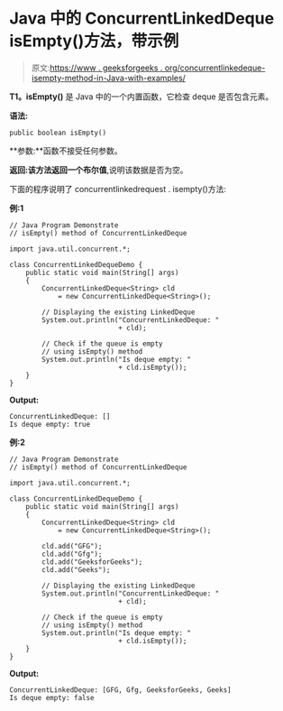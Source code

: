 # Java 中的 ConcurrentLinkedDeque isEmpty()方法，带示例

> 原文:[https://www . geeksforgeeks . org/concurrentlinkedeque-isempty-method-in-Java-with-examples/](https://www.geeksforgeeks.org/concurrentlinkeddeque-isempty-method-in-java-with-examples/)

**T1。isEmpty()** 是 Java 中的一个内置函数，它检查 deque 是否包含元素。

**语法:**

```
public boolean isEmpty()
```

**参数:**函数不接受任何参数。

**返回:**该方法返回一个**布尔值**,说明该数据是否为空。

下面的程序说明了 concurrentlinkedrequest . isempty()方法:

**例:1**

```
// Java Program Demonstrate
// isEmpty() method of ConcurrentLinkedDeque

import java.util.concurrent.*;

class ConcurrentLinkedDequeDemo {
    public static void main(String[] args)
    {
        ConcurrentLinkedDeque<String> cld
            = new ConcurrentLinkedDeque<String>();

        // Displaying the existing LinkedDeque
        System.out.println("ConcurrentLinkedDeque: "
                           + cld);

        // Check if the queue is empty
        // using isEmpty() method
        System.out.println("Is deque empty: "
                           + cld.isEmpty());
    }
}
```

**Output:**

```
ConcurrentLinkedDeque: []
Is deque empty: true

```

**例:2**

```
// Java Program Demonstrate
// isEmpty() method of ConcurrentLinkedDeque

import java.util.concurrent.*;

class ConcurrentLinkedDequeDemo {
    public static void main(String[] args)
    {
        ConcurrentLinkedDeque<String> cld
            = new ConcurrentLinkedDeque<String>();

        cld.add("GFG");
        cld.add("Gfg");
        cld.add("GeeksforGeeks");
        cld.add("Geeks");

        // Displaying the existing LinkedDeque
        System.out.println("ConcurrentLinkedDeque: "
                           + cld);

        // Check if the queue is empty
        // using isEmpty() method
        System.out.println("Is deque empty: "
                           + cld.isEmpty());
    }
}
```

**Output:**

```
ConcurrentLinkedDeque: [GFG, Gfg, GeeksforGeeks, Geeks]
Is deque empty: false

```
